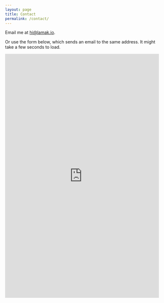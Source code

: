 ```yaml
---
layout: page
title: Contact
permalink: /contact/
---
```


Email me at [hi@lamak.io](mailto:hi@lamak.io).

Or use the form below, which sends an email to the same address. It might take a few seconds to load.

<iframe src="https://docs.google.com/forms/d/e/1FAIpQLSeF8SW6kOSaoEbGzaD0W9yJAUaC5S-8go83jna1297NNQ9h0Q/viewform?embedded=true" width="100%" height="800" frameborder="0" marginheight="0" marginwidth="0">Loading…</iframe>